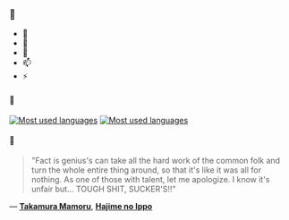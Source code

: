 ### 👋

- 🔭
- 🌱
- 💬
- 📫
- ⚡

#### 🧏

[![Most used languages](https://github-readme-stats-aynah.vercel.app/api/top-langs/?username=aynh&theme=solarized-dark&langs_count=6&layout=compact&hide_title=true)](https://github.com/anuraghazra/github-readme-stats#gh-dark-mode-only)
[![Most used languages](https://github-readme-stats-aynah.vercel.app/api/top-langs/?username=aynh&theme=solarized-light&langs_count=6&layout=compact&hide_title=true)](https://github.com/anuraghazra/github-readme-stats#gh-light-mode-only)

#### 💬

> "Fact is genius's can take all the hard work of the common folk and turn the whole entire thing around, so that it's like it was all for nothing. As one of those with talent, let me apologize. I know it's unfair but... TOUGH SHIT, SUCKER'S!!"

&mdash; [**Takamura Mamoru**](https://myanimelist.net/character.php?q=Takamura%20Mamoru&cat=character), [**Hajime no Ippo**](https://myanimelist.net/search/all?q=Hajime%20no%20Ippo&cat=all)

